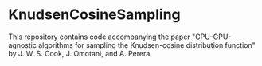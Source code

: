 # KnudsenCosineSampling

This repository contains code accompanying the paper "CPU-GPU-agnostic algorithms for sampling the Knudsen-cosine distribution function" by J. W. S. Cook, J. Omotani, and A. Perera.


